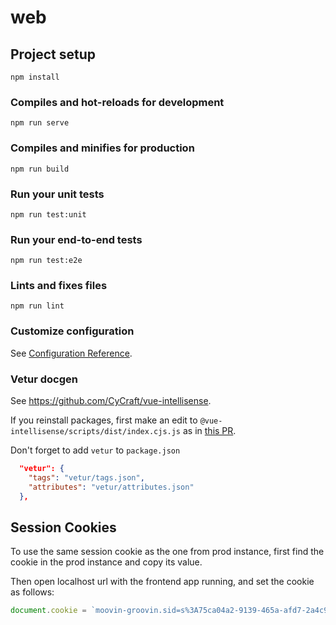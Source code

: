 # web

## Project setup

```
npm install
```

### Compiles and hot-reloads for development

```
npm run serve
```

### Compiles and minifies for production

```
npm run build
```

### Run your unit tests

```
npm run test:unit
```

### Run your end-to-end tests

```
npm run test:e2e
```

### Lints and fixes files

```
npm run lint
```

### Customize configuration

See [Configuration Reference](https://cli.vuejs.org/config/).

### Vetur docgen

See <https://github.com/CyCraft/vue-intellisense>.

If you reinstall packages, first make an edit to `@vue-intellisense/scripts/dist/index.cjs.js` as in [this PR](https://github.com/CyCraft/vue-intellisense/pull/10).

Don't forget to add `vetur` to `package.json`

```json
  "vetur": {
    "tags": "vetur/tags.json",
    "attributes": "vetur/attributes.json"
  },
```

## Session Cookies

To use the same session cookie as the one from prod instance, first find the cookie in the prod instance and copy its value.

Then open localhost url with the frontend app running, and set the cookie as follows:

```js
document.cookie = `moovin-groovin.sid=s%3A75ca04a2-9139-465a-afd7-2a4c9c720edf.UURG%2BVocz4Q5nEMB9ONQP1Yvl%2F4gKU0j6te4CD64qtw; Expires=2021-02-24T23:37:37.461Z; Path=/; Domain=localhost; SameSite=Lax`;
```

